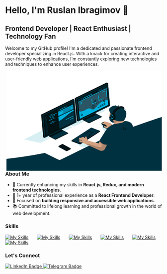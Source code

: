 # Hello, I'm Ruslan Ibragimov 👋

## Frontend Developer | React Enthusiast | Technology Fan

Welcome to my GitHub profile! I'm a dedicated and passionate frontend developer specializing in React.js. With a knack for creating interactive and user-friendly web applications, I'm constantly exploring new technologies and techniques to enhance user experiences.

<img align="right" alt="GIF" src="https://github.com/is1ruslan/is1ruslan/blob/master/code.gif?raw=true" width="500" height="320" />

### About Me
- 🌱 Currently enhancing my skills in **React.js, Redux, and modern frontend technologies**.
- 💼 1+ year of professional experience as a **React Frontend Developer**.
- 🎯 Focused on **building responsive and accessible web applications**.
- 📚 Committed to lifelong learning and professional growth in the world of web development.

### Skills

[![My Skills](https://skillicons.dev/icons?i=html,css)](https://skillicons.dev) &nbsp;&nbsp;&nbsp;&nbsp;&nbsp; [![My Skills](https://skillicons.dev/icons?i=js,ts)](https://skillicons.dev) &nbsp;&nbsp;&nbsp;&nbsp;&nbsp; [![My Skills](https://skillicons.dev/icons?i=react,redux)](https://skillicons.dev) &nbsp;&nbsp;&nbsp;&nbsp;&nbsp; [![My Skills](https://skillicons.dev/icons?i=bootstrap,sass)](https://skillicons.dev) &nbsp;&nbsp;&nbsp;&nbsp;&nbsp; [![My Skills](https://skillicons.dev/icons?i=figma)](https://skillicons.dev) [![My Skills](https://skillicons.dev/icons?i=git,webpack,npm)](https://skillicons.dev)

### Let's Connect
<div id="badges">
  <a href="https://www.linkedin.com/in/ruslan-ibragimov-18100127b/">
    <img src="https://img.shields.io/badge/LinkedIn-blue?style=for-the-badge&logo=linkedin&logoColor=white" alt="LinkedIn Badge"/>
  </a>
  <a href="https://t.me/isruslan">
    <img src="https://img.shields.io/badge/Telegram-blue?style=for-the-badge&logo=telegram&logoColor=white" alt="Telegram Badge"/>
  </a>
</div>
